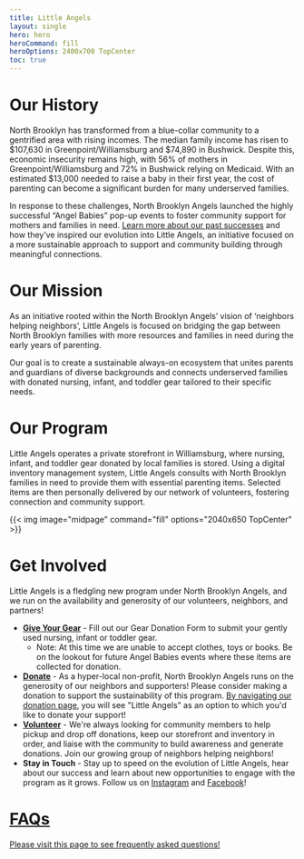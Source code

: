 ```yaml
---
title: Little Angels
layout: single
hero: hero
heroCommand: fill
heroOptions: 2400x700 TopCenter
toc: true
---
```


# Our History
North Brooklyn has transformed from a blue-collar community to a gentrified area with rising incomes. The median family income has risen to $107,630 in Greenpoint/Williamsburg and $74,890 in Bushwick. Despite this, economic insecurity remains high, with 56% of mothers in Greenpoint/Williamsburg and 72% in Bushwick relying on Medicaid. With an estimated $13,000 needed to raise a baby in their first year, the cost of parenting can become a significant burden for many underserved families.

In response to these challenges, North Brooklyn Angels launched the highly successful “Angel Babies” pop-up events to foster community support for mothers and families in need. [Learn more about our past successes](https://www.canva.com/design/DAGeb9JrIr8/iRcpDvO0qsc4DKXoNFEv_g/view?utm_content=DAGeb9JrIr8&utm_campaign=designshare&utm_medium=link2&utm_source=uniquelinks&utlId=h0f5b33aca4) and how they’ve inspired our evolution into Little Angels, an initiative focused on a more sustainable approach to support and community building through meaningful connections.

# Our Mission
As an initiative rooted within the North Brooklyn Angels’ vision of ‘neighbors helping neighbors’, Little Angels is focused on bridging the gap between North Brooklyn families with more resources and families in need during the early years of parenting. 

Our goal is to create a sustainable always-on ecosystem that unites parents and guardians of diverse backgrounds and connects underserved families with donated nursing, infant, and toddler gear tailored to their specific needs.

# Our Program
Little Angels operates a private storefront in Williamsburg, where nursing, infant, and toddler gear donated by local families is stored. Using a digital inventory management system, Little Angels consults with North Brooklyn families in need to provide them with essential parenting items. Selected items are then personally delivered by our network of volunteers, fostering connection and community support.

{{< img image="midpage" command="fill" options="2040x650 TopCenter" >}}

# Get Involved
Little Angels is a fledgling new program under North Brooklyn Angels, and we run on the availability and generosity of our volunteers, neighbors, and partners! 
* [**Give Your Gear**](https://airtable.com/app3f2aDvozl5l7Bi/pag0vbLAhwOo7ANEg/form) - Fill out our Gear Donation Form to submit your gently used nursing, infant or toddler gear.
  * Note: At this time we are unable to accept clothes, toys or books. Be on the lookout for future Angel Babies events where these items are collected for donation.
* [**Donate**](/donate) - As a hyper-local non-profit, North Brooklyn Angels runs on the generosity of our neighbors and supporters! Please consider making a donation to support the sustainability of this program. [By navigating our donation page](/donate), you will see "Little Angels" as an option to which you'd like to donate your support!
* [**Volunteer**](https://airtable.com/appy8ohl6mkPPCiug/pagkKaisSm7kJLcil/form) - We're always looking for community members to help pickup and drop off donations, keep our storefront and inventory in order, and liaise with the community to build awareness and generate donations. Join our growing group of neighbors helping neighbors! 
* **Stay in Touch** - Stay up to speed on the evolution of Little Angels, hear about our success and learn about new opportunities to engage with the program as it grows. Follow us on [Instagram](https://www.instagram.com/nblittleangels/#) and [Facebook](https://www.facebook.com/people/North-Brooklyn-Angels-Little-Angels-Program/61568564960359/?mibextid=wwXIfr&rdid=eZcqLVWMuDIqJ1vP&share_url=https%3A%2F%2Fwww.facebook.com%2Fshare%2F1EpmGYupEC%2F%3Fmibextid%3DwwXIfr)!

# [FAQs](/little-angels/faq)

[Please visit this page to see frequently asked questions!](/little-angels/faq)
